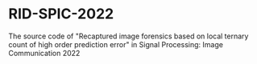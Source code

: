 # RID-SPIC-2022
The source code of "Recaptured image forensics based on local ternary count of high order prediction error" in Signal Processing: Image Communication 2022
